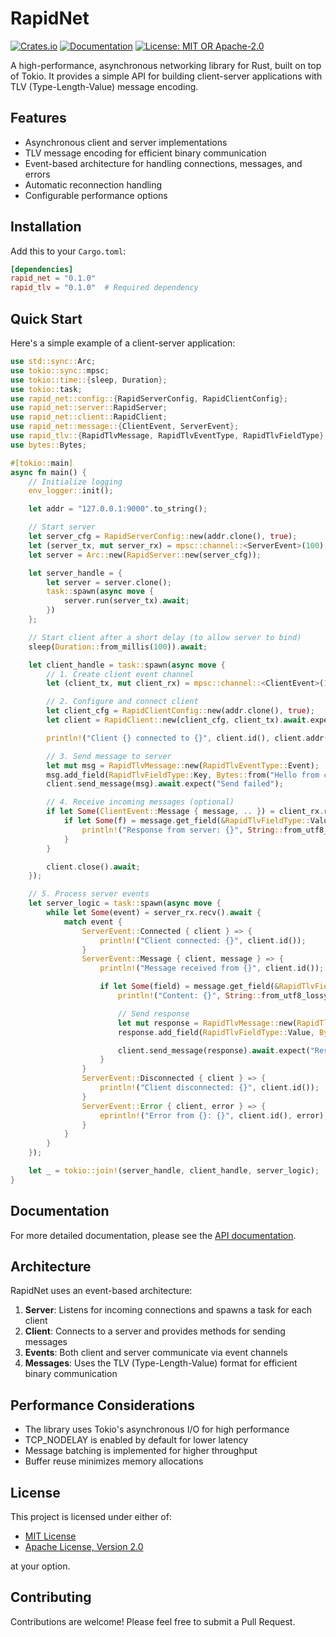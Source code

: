 # RapidNet

[![Crates.io](https://img.shields.io/crates/v/rapid_net.svg)](https://crates.io/crates/rapid_net)
[![Documentation](https://docs.rs/rapid_net/badge.svg)](https://docs.rs/rapid_net)
[![License: MIT OR Apache-2.0](https://img.shields.io/crates/l/rapid_net.svg)](LICENSE)

A high-performance, asynchronous networking library for Rust, built on top of Tokio. It provides a simple API for building client-server applications with TLV (Type-Length-Value) message encoding.

## Features

- Asynchronous client and server implementations
- TLV message encoding for efficient binary communication
- Event-based architecture for handling connections, messages, and errors
- Automatic reconnection handling
- Configurable performance options

## Installation

Add this to your `Cargo.toml`:

```toml
[dependencies]
rapid_net = "0.1.0"
rapid_tlv = "0.1.0"  # Required dependency
```

## Quick Start

Here's a simple example of a client-server application:

```rust
use std::sync::Arc;
use tokio::sync::mpsc;
use tokio::time::{sleep, Duration};
use tokio::task;
use rapid_net::config::{RapidServerConfig, RapidClientConfig};
use rapid_net::server::RapidServer;
use rapid_net::client::RapidClient;
use rapid_net::message::{ClientEvent, ServerEvent};
use rapid_tlv::{RapidTlvMessage, RapidTlvEventType, RapidTlvFieldType};
use bytes::Bytes;

#[tokio::main]
async fn main() {
    // Initialize logging
    env_logger::init();

    let addr = "127.0.0.1:9000".to_string();

    // Start server
    let server_cfg = RapidServerConfig::new(addr.clone(), true);
    let (server_tx, mut server_rx) = mpsc::channel::<ServerEvent>(100);
    let server = Arc::new(RapidServer::new(server_cfg));

    let server_handle = {
        let server = server.clone();
        task::spawn(async move {
            server.run(server_tx).await;
        })
    };

    // Start client after a short delay (to allow server to bind)
    sleep(Duration::from_millis(100)).await;

    let client_handle = task::spawn(async move {
        // 1. Create client event channel
        let (client_tx, mut client_rx) = mpsc::channel::<ClientEvent>(100);

        // 2. Configure and connect client
        let client_cfg = RapidClientConfig::new(addr.clone(), true);
        let client = RapidClient::new(client_cfg, client_tx).await.expect("Client connect failed");

        println!("Client {} connected to {}", client.id(), client.addr());

        // 3. Send message to server
        let mut msg = RapidTlvMessage::new(RapidTlvEventType::Event);
        msg.add_field(RapidTlvFieldType::Key, Bytes::from("Hello from client"));
        client.send_message(msg).await.expect("Send failed");

        // 4. Receive incoming messages (optional)
        if let Some(ClientEvent::Message { message, .. }) = client_rx.recv().await {
            if let Some(f) = message.get_field(&RapidTlvFieldType::Value) {
                println!("Response from server: {}", String::from_utf8_lossy(f.value()));
            }
        }

        client.close().await;
    });

    // 5. Process server events
    let server_logic = task::spawn(async move {
        while let Some(event) = server_rx.recv().await {
            match event {
                ServerEvent::Connected { client } => {
                    println!("Client connected: {}", client.id());
                }
                ServerEvent::Message { client, message } => {
                    println!("Message received from {}", client.id());

                    if let Some(field) = message.get_field(&RapidTlvFieldType::Key) {
                        println!("Content: {}", String::from_utf8_lossy(field.value()));

                        // Send response
                        let mut response = RapidTlvMessage::new(RapidTlvEventType::Event);
                        response.add_field(RapidTlvFieldType::Value, Bytes::from("Hello from server"));

                        client.send_message(response).await.expect("Response failed");
                    }
                }
                ServerEvent::Disconnected { client } => {
                    println!("Client disconnected: {}", client.id());
                }
                ServerEvent::Error { client, error } => {
                    eprintln!("Error from {}: {}", client.id(), error);
                }
            }
        }
    });

    let _ = tokio::join!(server_handle, client_handle, server_logic);
}
```

## Documentation

For more detailed documentation, please see the [API documentation](https://docs.rs/rapid_net).

## Architecture

RapidNet uses an event-based architecture:

1. **Server**: Listens for incoming connections and spawns a task for each client
2. **Client**: Connects to a server and provides methods for sending messages
3. **Events**: Both client and server communicate via event channels
4. **Messages**: Uses the TLV (Type-Length-Value) format for efficient binary communication

## Performance Considerations

- The library uses Tokio's asynchronous I/O for high performance
- TCP_NODELAY is enabled by default for lower latency
- Message batching is implemented for higher throughput
- Buffer reuse minimizes memory allocations

## License

This project is licensed under either of:

- [MIT License](LICENSE-MIT)
- [Apache License, Version 2.0](LICENSE-APACHE)

at your option.

## Contributing

Contributions are welcome! Please feel free to submit a Pull Request.